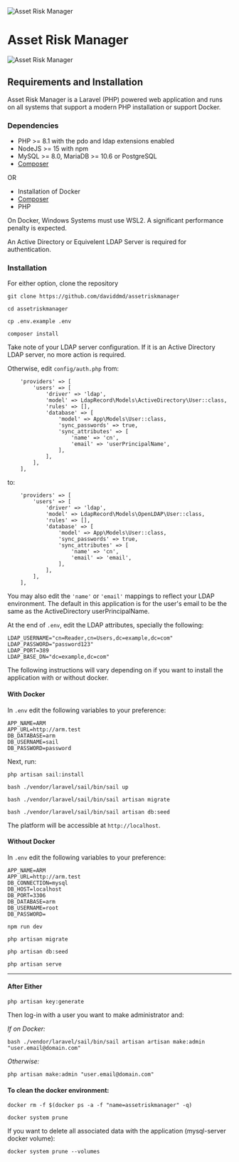 <img src="https://upload.wikimedia.org/wikipedia/commons/b/b5/Asterisk.svg" alt="Asset Risk Manager">

# Asset Risk Manager

<img src="https://upload.wikimedia.org/wikipedia/commons/b/b5/Asterisk.svg" alt="Asset Risk Manager">

## Requirements and Installation

Asset Risk Manager is a Laravel (PHP) powered web application and runs on all systems that support a modern PHP
installation or support Docker.

### Dependencies

- PHP >= 8.1 with the pdo and ldap extensions enabled
- NodeJS >= 15 with npm
- MySQL >= 8.0, MariaDB >= 10.6 or PostgreSQL
- [Composer](https://getcomposer.org/)

OR

- Installation of Docker
- [Composer](https://getcomposer.org/)
- PHP

On Docker, Windows Systems must use WSL2. A significant performance penalty is expected.

An Active Directory or Equivelent LDAP Server is required for authentication.

### Installation

For either option, clone the repository

```
git clone https://github.com/daviddmd/assetriskmanager
```

```
cd assetriskmanager
```

```
cp .env.example .env
```

```
composer install
```

Take note of your LDAP server configuration. If it is an Active Directory LDAP server, no more action is required.

Otherwise, edit `config/auth.php` from:

```
    'providers' => [
        'users' => [
            'driver' => 'ldap',
            'model' => LdapRecord\Models\ActiveDirectory\User::class,
            'rules' => [],
            'database' => [
                'model' => App\Models\User::class,
                'sync_passwords' => true,
                'sync_attributes' => [
                    'name' => 'cn',
                    'email' => 'userPrincipalName',
                ],
            ],
        ],
    ],
```

to:

```
    'providers' => [
        'users' => [
            'driver' => 'ldap',
            'model' => LdapRecord\Models\OpenLDAP\User::class,
            'rules' => [],
            'database' => [
                'model' => App\Models\User::class,
                'sync_passwords' => true,
                'sync_attributes' => [
                    'name' => 'cn',
                    'email' => 'email',
                ],
            ],
        ],
    ],
```

You may also edit the `'name'` or `'email'` mappings to reflect your LDAP environment. The default in this application
is for the user's email to be the same as
the ActiveDirectory userPrincipalName.

At the end of `.env`, edit the LDAP attributes, specially the following:

```
LDAP_USERNAME="cn=Reader,cn=Users,dc=example,dc=com"
LDAP_PASSWORD="password123"
LDAP_PORT=389
LDAP_BASE_DN="dc=example,dc=com"
```

The following instructions will vary depending on if you want to install the application with or without docker.

#### With Docker

In `.env` edit the following variables to your preference:

```
APP_NAME=ARM
APP_URL=http://arm.test
DB_DATABASE=arm
DB_USERNAME=sail
DB_PASSWORD=password
```

Next, run:

```
php artisan sail:install
```

```
bash ./vendor/laravel/sail/bin/sail up
```

```
bash ./vendor/laravel/sail/bin/sail artisan migrate
```

```
bash ./vendor/laravel/sail/bin/sail artisan db:seed
```

The platform will be accessible at `http://localhost`.

#### Without Docker

In `.env` edit the following variables to your preference:

```
APP_NAME=ARM
APP_URL=http://arm.test
DB_CONNECTION=mysql
DB_HOST=localhost
DB_PORT=3306
DB_DATABASE=arm
DB_USERNAME=root
DB_PASSWORD=
```

```
npm run dev
```

```
php artisan migrate
```

```
php artisan db:seed
```

```
php artisan serve
```

-------

#### After Either

```
php artisan key:generate
```

Then log-in with a user you want to make administrator and:

*If on Docker:*

```
bash ./vendor/laravel/sail/bin/sail artisan artisan make:admin "user.email@domain.com"
```

*Otherwise:*

```
php artisan make:admin "user.email@domain.com"
```

#### To clean the docker environment:

```
docker rm -f $(docker ps -a -f "name=assetriskmanager" -q)
```

```
docker system prune
```

If you want to delete all associated data with the application (mysql-server docker volume):

```
docker system prune --volumes
```
